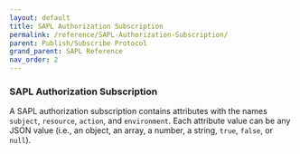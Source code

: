```yaml
---
layout: default
title: SAPL Authorization Subscription
permalink: /reference/SAPL-Authorization-Subscription/
parent: Publish/Subscribe Protocol
grand_parent: SAPL Reference
nav_order: 2
---
```


### SAPL Authorization Subscription

A SAPL authorization subscription contains attributes with the names `subject`, `resource`, `action`, and `environment`. Each attribute value can be any JSON value (i.e., an object, an array, a number, a string, `true`, `false`, or `null`).